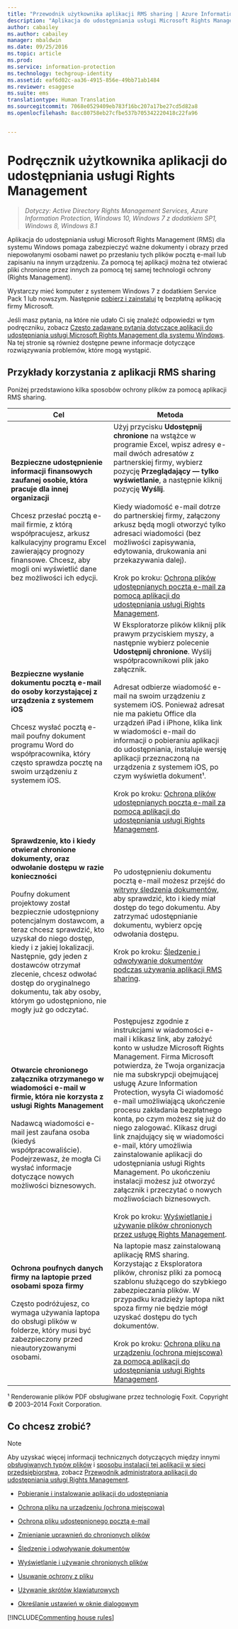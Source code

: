 ```yaml
---
title: "Przewodnik użytkownika aplikacji RMS sharing | Azure Information Protection"
description: "Aplikacja do udostępniania usługi Microsoft Rights Management (RMS) dla systemu Windows pomaga zabezpieczyć ważne dokumenty i obrazy przed niepowołanymi osobami nawet po przesłaniu tych plików pocztą e-mail lub zapisaniu na innym urządzeniu."
author: cabailey
ms.author: cabailey
manager: mbaldwin
ms.date: 09/25/2016
ms.topic: article
ms.prod: 
ms.service: information-protection
ms.technology: techgroup-identity
ms.assetid: eaf6d02c-aa36-4915-856e-49bb71ab1484
ms.reviewer: esaggese
ms.suite: ems
translationtype: Human Translation
ms.sourcegitcommit: 7068e0529409eb783f16bc207a17be27cd5d82a8
ms.openlocfilehash: 8acc80758eb27cfbe537b705342220418c22fa96


---
```


# <a name="rights-management-sharing-application-user-guide"></a>Podręcznik użytkownika aplikacji do udostępniania usługi Rights Management

>*Dotyczy: Active Directory Rights Management Services, Azure Information Protection, Windows 10, Windows 7 z dodatkiem SP1, Windows 8, Windows 8.1*

Aplikacja do udostępniania usługi Microsoft Rights Management (RMS) dla systemu Windows pomaga zabezpieczyć ważne dokumenty i obrazy przed niepowołanymi osobami nawet po przesłaniu tych plików pocztą e-mail lub zapisaniu na innym urządzeniu. Za pomocą tej aplikacji można też otwierać pliki chronione przez innych za pomocą tej samej technologii ochrony (Rights Management).

Wystarczy mieć komputer z systemem Windows 7 z dodatkiem Service Pack 1 lub nowszym. Następnie [pobierz i zainstaluj](http://go.microsoft.com/fwlink/?LinkId=303970) tę bezpłatną aplikację firmy Microsoft.

Jeśli masz pytania, na które nie udało Ci się znaleźć odpowiedzi w tym podręczniku, zobacz [Często zadawane pytania dotyczące aplikacji do udostępniania usługi Microsoft Rights Management dla systemu Windows](http://go.microsoft.com/fwlink/?LinkId=303971). Na tej stronie są również dostępne pewne informacje dotyczące rozwiązywania problemów, które mogą wystąpić.

## <a name="examples-for-using-the-rms-sharing-application"></a>Przykłady korzystania z aplikacji RMS sharing
Poniżej przedstawiono kilka sposobów ochrony plików za pomocą aplikacji RMS sharing.

|Cel|Metoda|
|----------------|------------------|
|**Bezpieczne udostępnienie informacji finansowych zaufanej osobie, która pracuje dla innej organizacji**<br /><br />Chcesz przesłać pocztą e-mail firmie, z którą współpracujesz, arkusz kalkulacyjny programu Excel zawierający prognozy finansowe. Chcesz, aby mogli oni wyświetlić dane bez możliwości ich edycji.|Użyj przycisku **Udostępnij chronione** na wstążce w programie Excel, wpisz adresy e-mail dwóch adresatów z partnerskiej firmy, wybierz pozycję **Przeglądający — tylko wyświetlanie**, a następnie kliknij pozycję **Wyślij**.<br /><br />Kiedy wiadomość e-mail dotrze do partnerskiej firmy, załączony arkusz będą mogli otworzyć tylko adresaci wiadomości (bez możliwości zapisywania, edytowania, drukowania ani przekazywania dalej).<br /><br />Krok po kroku: [Ochrona plików udostępnianych pocztą e-mail za pomocą aplikacji do udostępniania usługi Rights Management](sharing-app-protect-by-email.md).|
|**Bezpieczne wysłanie dokumentu pocztą e-mail do osoby korzystającej z urządzenia z systemem iOS**<br /><br />Chcesz wysłać pocztą e-mail poufny dokument programu Word do współpracownika, który często sprawdza pocztę na swoim urządzeniu z systemem iOS.|W Eksploratorze plików kliknij plik prawym przyciskiem myszy, a następnie wybierz polecenie **Udostępnij chronione**. Wyślij współpracownikowi plik jako załącznik.<br /><br />Adresat odbierze wiadomość e-mail na swoim urządzeniu z systemem iOS. Ponieważ adresat nie ma pakietu Office dla urządzeń iPad i iPhone, klika link w wiadomości e-mail do informacji o pobieraniu aplikacji do udostępniania, instaluje wersję aplikacji przeznaczoną na urządzenia z systemem iOS, po czym wyświetla dokument¹.<br /><br />Krok po kroku: [Ochrona plików udostępnianych pocztą e-mail za pomocą aplikacji do udostępniania usługi Rights Management](sharing-app-protect-by-email.md).|
|**Sprawdzenie, kto i kiedy otwierał chronione dokumenty, oraz odwołanie dostępu w razie konieczności**<br /><br />Poufny dokument projektowy został bezpiecznie udostępniony potencjalnym dostawcom, a teraz chcesz sprawdzić, kto uzyskał do niego dostęp, kiedy i z jakiej lokalizacji. Następnie, gdy jeden z dostawców otrzymał zlecenie, chcesz odwołać dostęp do oryginalnego dokumentu, tak aby osoby, którym go udostępniono, nie mogły już go odczytać.|Po udostępnieniu dokumentu pocztą e-mail możesz przejść do [witryny śledzenia dokumentów](http://go.microsoft.com/fwlink/?LinkId=529562), aby sprawdzić, kto i kiedy miał dostęp do tego dokumentu. Aby zatrzymać udostępnianie dokumentu, wybierz opcję odwołania dostępu.<br /><br />Krok po kroku: [Śledzenie i odwoływanie dokumentów podczas używania aplikacji RMS sharing](sharing-app-track-revoke.md).|
|**Otwarcie chronionego załącznika otrzymanego w wiadomości e-mail w firmie, która nie korzysta z usługi Rights Management**<br /><br />Nadawcą wiadomości e-mail jest zaufana osoba (kiedyś współpracowaliście). Podejrzewasz, że mogła Ci wysłać informacje dotyczące nowych możliwości biznesowych.|Postępujesz zgodnie z instrukcjami w wiadomości e-mail i klikasz link, aby założyć konto w usłudze Microsoft Rights Management. Firma Microsoft potwierdza, że Twoja organizacja nie ma subskrypcji obejmującej usługę Azure Information Protection, wysyła Ci wiadomość e-mail umożliwiającą ukończenie procesu zakładania bezpłatnego konta, po czym możesz się już do niego zalogować. Klikasz drugi link znajdujący się w wiadomości e-mail, który umożliwia zainstalowanie aplikacji do udostępniania usługi Rights Management. Po ukończeniu instalacji możesz już otworzyć załącznik i przeczytać o nowych możliwościach biznesowych.<br /><br />Krok po kroku: [Wyświetlanie i używanie plików chronionych przez usługę Rights Management](sharing-app-view-use-files.md).|
|**Ochrona poufnych danych firmy na laptopie przed osobami spoza firmy**<br /><br />Często podróżujesz, co wymaga używania laptopa do obsługi plików w folderze, który musi być zabezpieczony przed nieautoryzowanymi osobami.|Na laptopie masz zainstalowaną aplikację RMS sharing. Korzystając z Eksploratora plików, chronisz pliki za pomocą szablonu służącego do szybkiego zabezpieczania plików. W przypadku kradzieży laptopa nikt spoza firmy nie będzie mógł uzyskać dostępu do tych dokumentów.<br /><br />Krok po kroku: [Ochrona pliku na urządzeniu &#40;ochrona miejscowa&#41; za pomocą aplikacji do udostępniania usługi Rights Management](sharing-app-protect-in-place.md).|
¹ Renderowanie plików PDF obsługiwane przez technologię Foxit. Copyright © 2003–2014 Foxit Corporation.

## <a name="what-do-you-want-to-do"></a>Co chcesz zrobić?
> [!NOTE]
> Aby uzyskać więcej informacji technicznych dotyczących między innymi [obsługiwanych typów plików](sharing-app-admin-guide-technical.md#supported-file-types-and-file-name-extensions) i [sposobu instalacji tej aplikacji w sieci przedsiębiorstwa](sharing-app-admin-guide.md#automatic-deployment-for-the-microsoft-rights-management-sharing-application), zobacz [Przewodnik administratora aplikacji do udostępniania usługi Rights Management](sharing-app-admin-guide.md).

- [Pobieranie i instalowanie aplikacji do udostępniania](install-sharing-app.md)

- [Ochrona pliku na urządzeniu (ochrona miejscowa)](sharing-app-protect-in-place.md)

- [Ochrona pliku udostępnionego pocztą e-mail](sharing-app-protect-by-email.md)

- [Zmienianie uprawnień do chronionych plików](sharing-app-reprotect-files.md)

- [Śledzenie i odwoływanie dokumentów](sharing-app-track-revoke.md)

- [Wyświetlanie i używanie chronionych plików](sharing-app-view-use-files.md)

- [Usuwanie ochrony z pliku](sharing-app-remove-protection.md)

- [Używanie skrótów klawiaturowych](sharing-app-keyboard-shortcuts.md)

- [Określanie ustawień w oknie dialogowym](sharing-app-dialog-box.md)

[!INCLUDE[Commenting house rules](../includes/houserules.md)]





<!--HONumber=Jan17_HO4-->


